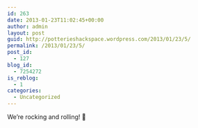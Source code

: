 ```yaml
---
id: 263
date: 2013-01-23T11:02:45+00:00
author: admin
layout: post
guid: http://potterieshackspace.wordpress.com/2013/01/23/5/
permalink: /2013/01/23/5/
post_id:
  - 127
blog_id:
  - 7254272
is_reblog:
  - 1
categories:
  - Uncategorized
---
```

We&#8217;re rocking and rolling! 🙂